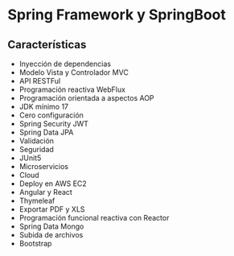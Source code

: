 # Spring Framework y SpringBoot 

## Características

- Inyección de dependencias
- Modelo Vista y Controlador MVC
- API RESTFul
- Programación reactiva WebFlux
- Programación orientada a aspectos AOP
- JDK mínimo 17
- Cero configuración
- Spring Security JWT
- Spring Data JPA
- Validación
- Seguridad
- JUnit5
- Microservicios
- Cloud
- Deploy en AWS EC2
- Angular y React
- Thymeleaf
- Exportar PDF y XLS
- Programación funcional reactiva con Reactor
- Spring Data Mongo
- Subida de archivos
- Bootstrap